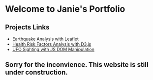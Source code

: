 # Welcome to Janie's Portfolio

## Projects Links
* [Earthquake Analysis with Leaflet](https://janie228.github.io/Earthquake_Leaflet/)
* [Health Risk Factors Analysis with D3.js](https://janie228.github.io/Journalism/)
* [UFO Sighting with JS DOM Manipulation](https://janie228.github.io/UFO_Sighting/)

## Sorry for the inconvience.  This website is still under construction.
